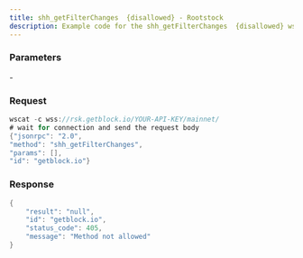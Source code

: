 ```yaml
---
title: shh_getFilterChanges  {disallowed} - Rootstock
description: Example code for the shh_getFilterChanges  {disallowed} ws method. Сomplete guide on how to use shh_getFilterChanges  {disallowed} ws in GetBlock.io Web3 documentation.
---
```


### Parameters


\-

### Request

``` java
wscat -c wss://rsk.getblock.io/YOUR-API-KEY/mainnet/ 
# wait for connection and send the request body 
{"jsonrpc": "2.0",
"method": "shh_getFilterChanges",
"params": [],
"id": "getblock.io"}
```

###  Response

``` java
{
    "result": "null",
    "id": "getblock.io",
    "status_code": 405,
    "message": "Method not allowed"
}
```

